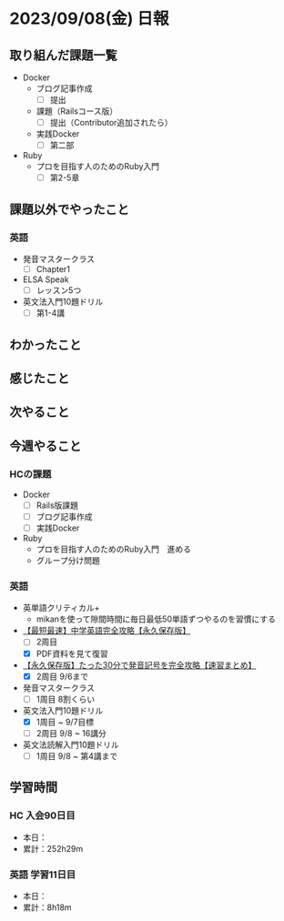 # 2023/09/08(金) 日報

## 取り組んだ課題一覧

- Docker
  - ブログ記事作成
    - [ ] 提出
  - 課題（Railsコース版）
    - [ ] 提出（Contributor追加されたら）
  - 実践Docker
    - [ ] 第二部

- Ruby
  - プロを目指す人のためのRuby入門
    - [ ] 第2-5章

## 課題以外でやったこと


### 英語

- 発音マスタークラス
  - [ ] Chapter1
- ELSA Speak
  - [ ] レッスン5つ
- 英文法入門10題ドリル
  - [ ] 第1-4講

## わかったこと

## 感じたこと

## 次やること

## 今週やること

### HCの課題

- Docker
  - [ ] Rails版課題
  - [ ] ブログ記事作成
  - [ ] 実践Docker

- Ruby
  - プロを目指す人のためのRuby入門　進める
  - グループ分け問題

### 英語

- 英単語クリティカル+
  - mikanを使って隙間時間に毎日最低50単語ずつやるのを習慣にする
- [【最短最速】中学英語完全攻略【永久保存版】](https://youtu.be/-d-CgIl1ce4?si=zrok9COv967OIJQ7)
  - [ ] 2周目
  - [x] PDF資料を見て復習
- [【永久保存版】たった30分で発音記号を完全攻略【速習まとめ】](https://www.youtube.com/watch?v=Qe3EmiFWgGM&ab_channel=Atsueigo)
  - [x] 2周目 9/6まで
- 発音マスタークラス
  - [ ] 1周目 8割くらい
- 英文法入門10題ドリル
  - [x] 1周目 ~ 9/7目標
  - [ ] 2周目 9/8 ~ 16講分
- 英文法読解入門10題ドリル
  - [ ] 1周目 9/8 ~ 第4講まで

## 学習時間

### HC 入会90日目

- 本日：
- 累計：252h29m

### 英語 学習11日目

- 本日：
- 累計：8h18m
